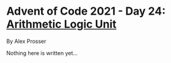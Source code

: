 # Advent of Code 2021 - Day 24: [Arithmetic Logic Unit](https://adventofcode.com/2021/day/24)
By Alex Prosser

Nothing here is written yet...